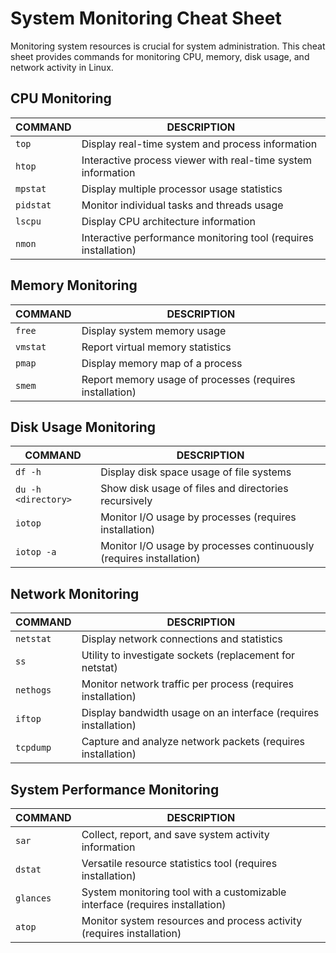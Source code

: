 # System Monitoring Cheat Sheet

Monitoring system resources is crucial for system administration. This cheat sheet provides commands for monitoring CPU, memory, disk usage, and network activity in Linux.

## CPU Monitoring

COMMAND | DESCRIPTION
---|---
`top` | Display real-time system and process information
`htop` | Interactive process viewer with real-time system information
`mpstat` | Display multiple processor usage statistics
`pidstat` | Monitor individual tasks and threads usage
`lscpu` | Display CPU architecture information
`nmon` | Interactive performance monitoring tool (requires installation)

## Memory Monitoring

COMMAND | DESCRIPTION
---|---
`free` | Display system memory usage
`vmstat` | Report virtual memory statistics
`pmap` | Display memory map of a process
`smem` | Report memory usage of processes (requires installation)

## Disk Usage Monitoring

COMMAND | DESCRIPTION
---|---
`df -h` | Display disk space usage of file systems
`du -h <directory>` | Show disk usage of files and directories recursively
`iotop` | Monitor I/O usage by processes (requires installation)
`iotop -a` | Monitor I/O usage by processes continuously (requires installation)

## Network Monitoring

COMMAND | DESCRIPTION
---|---
`netstat` | Display network connections and statistics
`ss` | Utility to investigate sockets (replacement for netstat)
`nethogs` | Monitor network traffic per process (requires installation)
`iftop` | Display bandwidth usage on an interface (requires installation)
`tcpdump` | Capture and analyze network packets (requires installation)

## System Performance Monitoring

COMMAND | DESCRIPTION
---|---
`sar` | Collect, report, and save system activity information
`dstat` | Versatile resource statistics tool (requires installation)
`glances` | System monitoring tool with a customizable interface (requires installation)
`atop` | Monitor system resources and process activity (requires installation)

